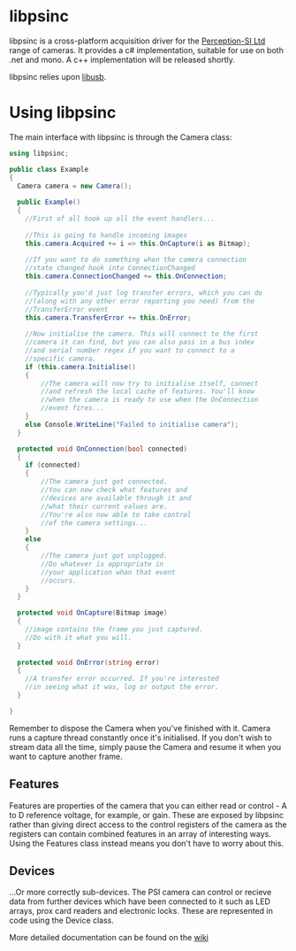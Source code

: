 libpsinc
========

libpsinc is a cross-platform acquisition driver for the [Perception-SI Ltd](http://www.psi-ltd.com) range of cameras. It provides a c# implementation, suitable for use on both .net and mono. A c++ implementation will be released shortly.

libpsinc relies upon [libusb](http://libusb.info/).

# Using libpsinc #

The main interface with libpsinc is through the Camera class:

```csharp
using libpsinc;

public class Example
{
  Camera camera = new Camera();
  
  public Example()
  {
    //First of all hook up all the event handlers...
    
    //This is going to handle incoming images
    this.camera.Acquired += i => this.OnCapture(i as Bitmap);
    
    //If you want to do something when the camera connection
    //state changed hook into ConnectionChanged
    this.camera.ConnectionChanged += this.OnConnection;
    
    //Typically you'd just log transfer errors, which you can do
    //(along with any other error reporting you need) from the
    //TransferError event
    this.camera.TransferError += this.OnError;
    
    //Now initialise the camera. This will connect to the first
    //camera it can find, but you can also pass in a bus index
    //and serial number regex if you want to connect to a 
    //specific camera.
    if (this.camera.Initialise()
    {
        //The camera will now try to initialise itself, connect
        //and refresh the local cache of features. You'll know 
        //when the camera is ready to use when the OnConnection
        //event fires...
    }
    else Console.WriteLine("Failed to initialise camera");
  }

  protected void OnConnection(bool connected)
  {
    if (connected)
    {
        //The camera just got connected.
        //You can now check what features and
        //devices are available through it and
        //what their current values are.
        //You're also now able to take control
        //of the camera settings...
    }
    else
    {
        //The camera just got unplugged.
        //Do whatever is appropriate in
        //your application whan that event
        //occurs.
    }
  }

  protected void OnCapture(Bitmap image)
  {
    //image contains the frame you just captured.
    //Do with it what you will.
  }
  
  protected void OnError(string error)
  {
    //A transfer error occurred. If you're interested
    //in seeing what it was, log or output the error.
  }

} 
```

Remember to dispose the Camera when you've finished with it. Camera runs a capture thread constantly once it's initialised. If you don't wish to stream data all the time, simply pause the Camera and resume it when you want to capture another frame.

## Features ##

Features are properties of the camera that you can either read or control - A to D reference voltage, for example, or gain. These are exposed by libpsinc rather than giving direct access to the control registers of the camera as the registers can contain combined features in an array of interesting ways. Using the Features class instead means you don't have to worry about this.

## Devices ##

...Or more correctly sub-devices. The PSI camera can control or recieve data from further devices which have been connected to it such as LED arrays, prox card readers and electronic locks. These are represented in code using the Device class.

More detailed documentation can be found on the [wiki](https://github.com/emergent-design/libpsinc/wiki)